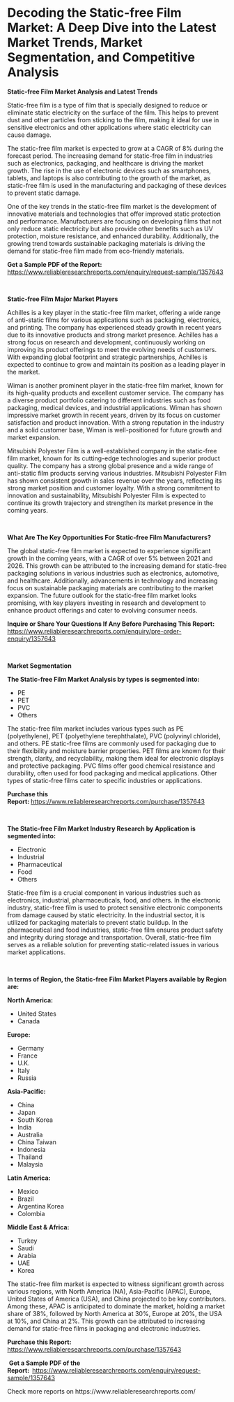 <p><h1>Decoding the Static-free Film Market: A Deep Dive into the Latest Market Trends, Market Segmentation, and Competitive Analysis</h1></p><p><strong>Static-free Film Market Analysis and Latest Trends</strong></p>
<p><p>Static-free film is a type of film that is specially designed to reduce or eliminate static electricity on the surface of the film. This helps to prevent dust and other particles from sticking to the film, making it ideal for use in sensitive electronics and other applications where static electricity can cause damage.</p><p>The static-free film market is expected to grow at a CAGR of 8% during the forecast period. The increasing demand for static-free film in industries such as electronics, packaging, and healthcare is driving the market growth. The rise in the use of electronic devices such as smartphones, tablets, and laptops is also contributing to the growth of the market, as static-free film is used in the manufacturing and packaging of these devices to prevent static damage.</p><p>One of the key trends in the static-free film market is the development of innovative materials and technologies that offer improved static protection and performance. Manufacturers are focusing on developing films that not only reduce static electricity but also provide other benefits such as UV protection, moisture resistance, and enhanced durability. Additionally, the growing trend towards sustainable packaging materials is driving the demand for static-free film made from eco-friendly materials.</p></p>
<p><strong>Get a Sample PDF of the Report:&nbsp;</strong> <a href="https://www.reliableresearchreports.com/enquiry/request-sample/1357643">https://www.reliableresearchreports.com/enquiry/request-sample/1357643</a></p>
<p>&nbsp;</p>
<p><strong>Static-free Film Major Market Players</strong></p>
<p><p>Achilles is a key player in the static-free film market, offering a wide range of anti-static films for various applications such as packaging, electronics, and printing. The company has experienced steady growth in recent years due to its innovative products and strong market presence. Achilles has a strong focus on research and development, continuously working on improving its product offerings to meet the evolving needs of customers. With expanding global footprint and strategic partnerships, Achilles is expected to continue to grow and maintain its position as a leading player in the market.</p><p>Wiman is another prominent player in the static-free film market, known for its high-quality products and excellent customer service. The company has a diverse product portfolio catering to different industries such as food packaging, medical devices, and industrial applications. Wiman has shown impressive market growth in recent years, driven by its focus on customer satisfaction and product innovation. With a strong reputation in the industry and a solid customer base, Wiman is well-positioned for future growth and market expansion.</p><p>Mitsubishi Polyester Film is a well-established company in the static-free film market, known for its cutting-edge technologies and superior product quality. The company has a strong global presence and a wide range of anti-static film products serving various industries. Mitsubishi Polyester Film has shown consistent growth in sales revenue over the years, reflecting its strong market position and customer loyalty. With a strong commitment to innovation and sustainability, Mitsubishi Polyester Film is expected to continue its growth trajectory and strengthen its market presence in the coming years.</p></p>
<p>&nbsp;</p>
<p><strong>What Are The Key Opportunities For Static-free Film Manufacturers?</strong></p>
<p><p>The global static-free film market is expected to experience significant growth in the coming years, with a CAGR of over 5% between 2021 and 2026. This growth can be attributed to the increasing demand for static-free packaging solutions in various industries such as electronics, automotive, and healthcare. Additionally, advancements in technology and increasing focus on sustainable packaging materials are contributing to the market expansion. The future outlook for the static-free film market looks promising, with key players investing in research and development to enhance product offerings and cater to evolving consumer needs.</p></p>
<p><strong>Inquire or Share Your Questions If Any Before Purchasing This Report:</strong> <a href="https://www.reliableresearchreports.com/enquiry/pre-order-enquiry/1357643">https://www.reliableresearchreports.com/enquiry/pre-order-enquiry/1357643</a></p>
<p>&nbsp;</p>
<p><strong>Market Segmentation</strong></p>
<p><strong>The Static-free Film Market Analysis by types is segmented into:</strong></p>
<p><ul><li>PE</li><li>PET</li><li>PVC</li><li>Others</li></ul></p>
<p><p>The static-free film market includes various types such as PE (polyethylene), PET (polyethylene terephthalate), PVC (polyvinyl chloride), and others. PE static-free films are commonly used for packaging due to their flexibility and moisture barrier properties. PET films are known for their strength, clarity, and recyclability, making them ideal for electronic displays and protective packaging. PVC films offer good chemical resistance and durability, often used for food packaging and medical applications. Other types of static-free films cater to specific industries or applications.</p></p>
<p><strong>Purchase this Report:&nbsp;</strong><a href="https://www.reliableresearchreports.com/purchase/1357643">https://www.reliableresearchreports.com/purchase/1357643</a></p>
<p>&nbsp;</p>
<p><strong>The Static-free Film Market Industry Research by Application is segmented into:</strong></p>
<p><ul><li>Electronic</li><li>Industrial</li><li>Pharmaceutical</li><li>Food</li><li>Others</li></ul></p>
<p><p>Static-free film is a crucial component in various industries such as electronics, industrial, pharmaceuticals, food, and others. In the electronic industry, static-free film is used to protect sensitive electronic components from damage caused by static electricity. In the industrial sector, it is utilized for packaging materials to prevent static buildup. In the pharmaceutical and food industries, static-free film ensures product safety and integrity during storage and transportation. Overall, static-free film serves as a reliable solution for preventing static-related issues in various market applications.</p></p>
<p>&nbsp;</p>
<p><strong>In terms of Region, the Static-free Film Market Players available by Region are:</strong></p>
<p>
    <p> <strong> North America: </strong>
        <ul>
            <li>United States</li>
            <li>Canada</li>
        </ul>
        </p> 
    <p> <strong> Europe: </strong>
        <ul>
            <li>Germany</li>
            <li>France</li>
            <li>U.K.</li>
            <li>Italy</li>
            <li>Russia</li>
        </ul>
        </p> 
    <p> <strong> Asia-Pacific: </strong>
        <ul>
            <li>China</li>
            <li>Japan</li>
            <li>South Korea</li>
            <li>India</li>
            <li>Australia</li>
            <li>China Taiwan</li>
            <li>Indonesia</li>
            <li>Thailand</li>
            <li>Malaysia</li>
        </ul>
        </p> 
    <p> <strong> Latin America: </strong>
        <ul>
            <li>Mexico</li>
            <li>Brazil</li>
            <li>Argentina Korea</li>
            <li>Colombia</li>
        </ul>
        </p> 
    <p> <strong> Middle East & Africa: </strong>
        <ul>
            <li>Turkey</li>
            <li>Saudi</li>
            <li>Arabia</li>
            <li>UAE</li>
            <li>Korea</li>
        </ul>
    </p>
    </p>
<p><p>The static-free film market is expected to witness significant growth across various regions, with North America (NA), Asia-Pacific (APAC), Europe, United States of America (USA), and China projected to be key contributors. Among these, APAC is anticipated to dominate the market, holding a market share of 38%, followed by North America at 30%, Europe at 20%, the USA at 10%, and China at 2%. This growth can be attributed to increasing demand for static-free films in packaging and electronic industries.</p></p>
<p><strong>Purchase this Report: </strong><a href="https://www.reliableresearchreports.com/purchase/1357643">https://www.reliableresearchreports.com/purchase/1357643</a></p>
<p>&nbsp;<strong>Get a Sample PDF of the Report:&nbsp;&nbsp;</strong><a href="https://www.reliableresearchreports.com/enquiry/request-sample/1357643">https://www.reliableresearchreports.com/enquiry/request-sample/1357643</a></p>
<p><strong></strong></p>
<p>Check more reports on https://www.reliableresearchreports.com/</p>